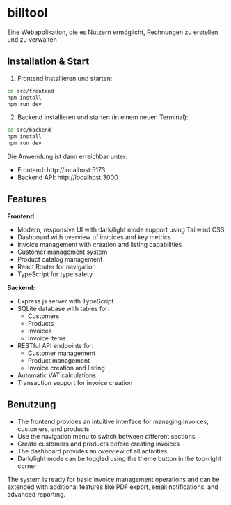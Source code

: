 # billtool
Eine Webapplikation, die es Nutzern ermöglicht, Rechnungen zu erstellen und zu verwalten

## Installation & Start

1. Frontend installieren und starten:
```bash
cd src/frontend
npm install
npm run dev
```

2. Backend installieren und starten (in einem neuen Terminal):
```bash
cd src/backend
npm install
npm run dev
```

Die Anwendung ist dann erreichbar unter:
- Frontend: http://localhost:5173
- Backend API: http://localhost:3000

## Features

**Frontend:**
- Modern, responsive UI with dark/light mode support using Tailwind CSS
- Dashboard with overview of invoices and key metrics
- Invoice management with creation and listing capabilities
- Customer management system
- Product catalog management
- React Router for navigation
- TypeScript for type safety

**Backend:**
- Express.js server with TypeScript
- SQLite database with tables for:
    - Customers
    - Products
    - Invoices
    - Invoice items
- RESTful API endpoints for:
    - Customer management
    - Product management
    - Invoice creation and listing
- Automatic VAT calculations
- Transaction support for invoice creation

## Benutzung

- The frontend provides an intuitive interface for managing invoices, customers, and products
- Use the navigation menu to switch between different sections
- Create customers and products before creating invoices
- The dashboard provides an overview of all activities
- Dark/light mode can be toggled using the theme button in the top-right corner

The system is ready for basic invoice management operations and can be extended with additional features like PDF export, email notifications, and advanced reporting.
